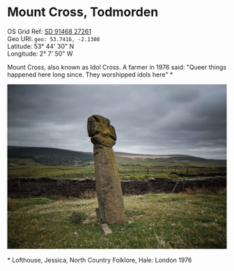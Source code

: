 # Mount Cross, Todmorden

OS Grid Ref: [SD 91468 27261](https://osmaps.ordnancesurvey.co.uk/53.7416667,-2.1308333,16/pin)  
Geo URI: `geo: 53.7416, -2.1308`  
Latitude: 53° 44' 30" N  
Longitude: 2° 7' 50" W 

Mount Cross, also known as Idol Cross. A farmer in 1976 said: "Queer things happened here long since. They worshipped idols here" *

![Mount Cross](mount_cross.jpg)

\* Lofthouse, Jessica, North Country Folklore, Hale: London 1976
